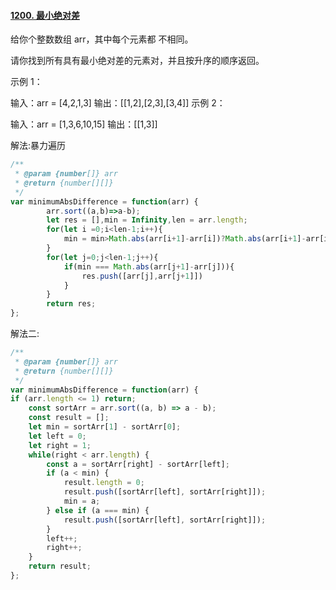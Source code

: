 #### [1200. 最小绝对差](https://leetcode-cn.com/problems/minimum-absolute-difference/)

给你个整数数组 arr，其中每个元素都 不相同。

请你找到所有具有最小绝对差的元素对，并且按升序的顺序返回。

示例 1：

输入：arr = [4,2,1,3]
输出：[[1,2],[2,3],[3,4]]
示例 2：

输入：arr = [1,3,6,10,15]
输出：[[1,3]]

解法:暴力遍历

```js
/**
 * @param {number[]} arr
 * @return {number[][]}
 */
var minimumAbsDifference = function(arr) {
        arr.sort((a,b)=>a-b);
        let res = [],min = Infinity,len = arr.length;
        for(let i =0;i<len-1;i++){
            min = min>Math.abs(arr[i+1]-arr[i])?Math.abs(arr[i+1]-arr[i]):min;
        }
        for(let j=0;j<len-1;j++){
            if(min === Math.abs(arr[j+1]-arr[j])){
                res.push([arr[j],arr[j+1]])
            }
        }
        return res;
};
```

解法二:

```js
/**
 * @param {number[]} arr
 * @return {number[][]}
 */
var minimumAbsDifference = function(arr) {
if (arr.length <= 1) return;
    const sortArr = arr.sort((a, b) => a - b);
    const result = [];
    let min = sortArr[1] - sortArr[0];
    let left = 0;
    let right = 1;
    while(right < arr.length) {
        const a = sortArr[right] - sortArr[left];
        if (a < min) {
            result.length = 0;
            result.push([sortArr[left], sortArr[right]]);
            min = a;
        } else if (a === min) {
            result.push([sortArr[left], sortArr[right]]);
        }
        left++;
        right++;
    }
    return result;
};
```

